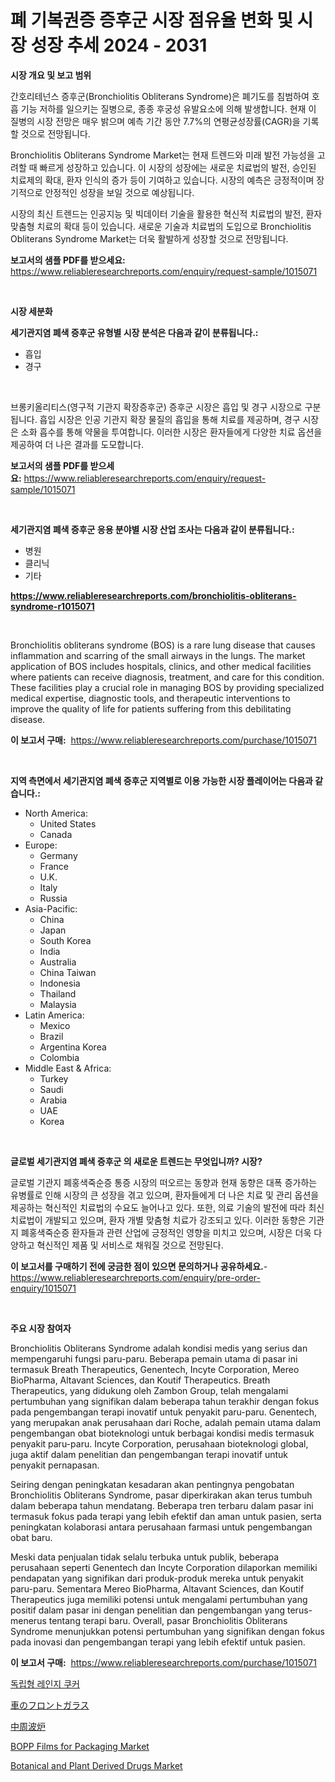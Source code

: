 <p><h1>폐 기복권증 증후군 시장 점유율 변화 및 시장 성장 추세 2024 - 2031</h1></p><p><strong>시장 개요 및 보고 범위</strong></p>
<p><p>간호리테넌스 증후군(Bronchiolitis Obliterans Syndrome)은 폐기도를 침범하여 호흡 기능 저하를 일으키는 질병으로, 종종 후궁성 유발요소에 의해 발생합니다. 현재 이 질병의 시장 전망은 매우 밝으며 예측 기간 동안 7.7%의 연평균성장률(CAGR)을 기록할 것으로 전망됩니다. </p><p>Bronchiolitis Obliterans Syndrome Market는 현재 트렌드와 미래 발전 가능성을 고려할 때 빠르게 성장하고 있습니다. 이 시장의 성장에는 새로운 치료법의 발전, 승인된 치료제의 확대, 환자 인식의 증가 등이 기여하고 있습니다. 시장의 예측은 긍정적이며 장기적으로 안정적인 성장을 보일 것으로 예상됩니다.</p><p>시장의 최신 트렌드는 인공지능 및 빅데이터 기술을 활용한 혁신적 치료법의 발전, 환자 맞춤형 치료의 확대 등이 있습니다. 새로운 기술과 치료법의 도입으로 Bronchiolitis Obliterans Syndrome Market는 더욱 활발하게 성장할 것으로 전망됩니다.</p></p>
<p><strong>보고서의 샘플 PDF를 받으세요:</strong> <a href="https://www.reliableresearchreports.com/enquiry/request-sample/1015071">https://www.reliableresearchreports.com/enquiry/request-sample/1015071</a></p>
<p>&nbsp;</p>
<p><strong>시장 세분화</strong></p>
<p><strong>세기관지염 폐색 증후군 유형별 시장 분석은 다음과 같이 분류됩니다.:</strong></p>
<p><ul><li>흡입</li><li>경구</li></ul></p>
<p>&nbsp;</p>
<p><p>브롱키올리티스(영구적 기관지 확장증후군) 증후군 시장은 흡입 및 경구 시장으로 구분됩니다. 흡입 시장은 인공 기관지 확장 물질의 흡입을 통해 치료를 제공하며, 경구 시장은 소화 흡수를 통해 약물을 투여합니다. 이러한 시장은 환자들에게 다양한 치료 옵션을 제공하여 더 나은 결과를 도모합니다.</p></p>
<p><strong>보고서의 샘플 PDF를 받으세요:</strong>&nbsp;<a href="https://www.reliableresearchreports.com/enquiry/request-sample/1015071">https://www.reliableresearchreports.com/enquiry/request-sample/1015071</a></p>
<p>&nbsp;</p>
<p><strong> 세기관지염 폐색 증후군 응용 분야별 시장 산업 조사는 다음과 같이 분류됩니다.:</strong></p>
<p><ul><li>병원</li><li>클리닉</li><li>기타</li></ul></p>
<p><strong><a href="https://www.reliableresearchreports.com/bronchiolitis-obliterans-syndrome-r1015071">https://www.reliableresearchreports.com/bronchiolitis-obliterans-syndrome-r1015071</a></strong></p>
<p>&nbsp;</p>
<p><p>Bronchiolitis obliterans syndrome (BOS) is a rare lung disease that causes inflammation and scarring of the small airways in the lungs. The market application of BOS includes hospitals, clinics, and other medical facilities where patients can receive diagnosis, treatment, and care for this condition. These facilities play a crucial role in managing BOS by providing specialized medical expertise, diagnostic tools, and therapeutic interventions to improve the quality of life for patients suffering from this debilitating disease.</p></p>
<p><strong>이 보고서 구매:</strong>&nbsp; <a href="https://www.reliableresearchreports.com/purchase/1015071">https://www.reliableresearchreports.com/purchase/1015071</a></p>
<p>&nbsp;</p>
<p><strong>지역 측면에서 세기관지염 폐색 증후군 지역별로 이용 가능한 시장 플레이어는 다음과 같습니다.:</strong></p>
<p><ul>
    <li>
        North America:
        <ul>
            <li>United States</li>
            <li>Canada</li>
        </ul>
    </li>
    <li>
        Europe:
        <ul>
            <li>Germany</li>
            <li>France</li>
            <li>U.K.</li>
            <li>Italy</li>
            <li>Russia</li>
        </ul>
    </li>
    <li>
        Asia-Pacific:
        <ul>
            <li>China</li>
            <li>Japan</li>
            <li>South Korea</li>
            <li>India</li>
            <li>Australia</li>
            <li>China Taiwan</li>
            <li>Indonesia</li>
            <li>Thailand</li>
            <li>Malaysia</li>
        </ul>
    </li>
    <li>
        Latin America:
        <ul>
            <li>Mexico</li>
            <li>Brazil</li>
            <li>Argentina Korea</li>
            <li>Colombia</li>
        </ul>
    </li>
    <li>
        Middle East & Africa:
        <ul>
            <li>Turkey</li>
            <li>Saudi</li>
            <li>Arabia</li>
            <li>UAE</li>
            <li>Korea</li>
        </ul>
    </li>
    </ul></p>
<p>&nbsp;</p>
<p><strong>글로벌 세기관지염 폐색 증후군 의 새로운 트렌드는 무엇입니까? 시장?</strong></p>
<p><p>글로벌 기관지 폐홍색죽순증 통증 시장의 떠오르는 동향과 현재 동향은 대폭 증가하는 유병률로 인해 시장의 큰 성장을 겪고 있으며, 환자들에게 더 나은 치료 및 관리 옵션을 제공하는 혁신적인 치료법의 수요도 늘어나고 있다. 또한, 의료 기술의 발전에 따라 최신 치료법이 개발되고 있으며, 환자 개별 맞춤형 치료가 강조되고 있다. 이러한 동향은 기관지 폐홍색죽순증 환자들과 관련 산업에 긍정적인 영향을 미치고 있으며, 시장은 더욱 다양하고 혁신적인 제품 및 서비스로 채워질 것으로 전망된다.</p></p>
<p><strong>이 보고서를 구매하기 전에 궁금한 점이 있으면 문의하거나 공유하세요.</strong>- <a href="https://www.reliableresearchreports.com/enquiry/pre-order-enquiry/1015071">https://www.reliableresearchreports.com/enquiry/pre-order-enquiry/1015071</a></p>
<p>&nbsp;</p>
<p><strong>주요 시장 참여자</strong></p>
<p><p>Bronchiolitis Obliterans Syndrome adalah kondisi medis yang serius dan mempengaruhi fungsi paru-paru. Beberapa pemain utama di pasar ini termasuk Breath Therapeutics, Genentech, Incyte Corporation, Mereo BioPharma, Altavant Sciences, dan Koutif Therapeutics. Breath Therapeutics, yang didukung oleh Zambon Group, telah mengalami pertumbuhan yang signifikan dalam beberapa tahun terakhir dengan fokus pada pengembangan terapi inovatif untuk penyakit paru-paru. Genentech, yang merupakan anak perusahaan dari Roche, adalah pemain utama dalam pengembangan obat bioteknologi untuk berbagai kondisi medis termasuk penyakit paru-paru. Incyte Corporation, perusahaan bioteknologi global, juga aktif dalam penelitian dan pengembangan terapi inovatif untuk penyakit pernapasan.</p><p>Seiring dengan peningkatan kesadaran akan pentingnya pengobatan Bronchiolitis Obliterans Syndrome, pasar diperkirakan akan terus tumbuh dalam beberapa tahun mendatang. Beberapa tren terbaru dalam pasar ini termasuk fokus pada terapi yang lebih efektif dan aman untuk pasien, serta peningkatan kolaborasi antara perusahaan farmasi untuk pengembangan obat baru.</p><p>Meski data penjualan tidak selalu terbuka untuk publik, beberapa perusahaan seperti Genentech dan Incyte Corporation dilaporkan memiliki pendapatan yang signifikan dari produk-produk mereka untuk penyakit paru-paru. Sementara Mereo BioPharma, Altavant Sciences, dan Koutif Therapeutics juga memiliki potensi untuk mengalami pertumbuhan yang positif dalam pasar ini dengan penelitian dan pengembangan yang terus-menerus tentang terapi baru. Overall, pasar Bronchiolitis Obliterans Syndrome menunjukkan potensi pertumbuhan yang signifikan dengan fokus pada inovasi dan pengembangan terapi yang lebih efektif untuk pasien.</p></p>
<p><strong>이 보고서 구매:</strong>&nbsp;&nbsp;<a href="https://www.reliableresearchreports.com/purchase/1015071">https://www.reliableresearchreports.com/purchase/1015071</a></p>
<p><p><a href="https://medium.com/@lottierunte44/%ED%94%84%EB%A6%AC%EC%8A%A4%ED%83%A0%EB%94%A9-%EB%A0%88%EC%9D%B8%EC%A7%80-%EC%BF%A0%EC%BB%A4-%EC%8B%9C%EC%9E%A5-%EB%8F%99%ED%96%A5-%EB%B0%8F-%EC%8B%9C%EC%9E%A5-%EB%B6%84%EC%84%9D%EC%9D%80-2024-2031%EB%85%84-%EA%B8%B0%EA%B0%84%EC%9D%84-%EB%8C%80%EC%83%81%EC%9C%BC%EB%A1%9C-%EC%98%88%EC%B8%A1%EB%90%A9%EB%8B%88%EB%8B%A4-12e515d91d39">독립형 레인지 쿠커</a></p><p><a href="https://medium.com/@aurelianghideanu2022/%E3%82%AB%E3%83%BC%E3%82%A6%E3%82%A4%E3%83%B3%E3%83%89%E3%82%A6%E5%B8%82%E5%A0%B4-%E5%B8%82%E5%A0%B4%E3%82%B7%E3%82%A7%E3%82%A2-%E5%B8%82%E5%A0%B4%E5%8B%95%E5%90%91-%E3%81%8A%E3%82%88%E3%81%B3%E5%B0%86%E6%9D%A5%E3%81%AE%E6%88%90%E9%95%B7%E3%81%AE%E6%8E%A2%E7%B4%A2-600af5b82aa9">車のフロントガラス</a></p><p><a href="https://medium.com/@craigurcottrte8/%E4%B8%AD%E5%91%A8%E6%B3%A2%E7%82%89%E5%B8%82%E5%A0%B4%E3%81%AE%E3%83%88%E3%83%AC%E3%83%B3%E3%83%89%E3%81%A8%E5%B8%82%E5%A0%B4%E5%88%86%E6%9E%90%E3%81%AF-2024%E5%B9%B4%E3%81%8B%E3%82%892031%E5%B9%B4%E3%81%BE%E3%81%A7%E3%81%AE%E6%9C%9F%E9%96%93%E3%81%AB%E4%BA%88%E6%B8%AC%E3%81%95%E3%82%8C%E3%81%A6%E3%81%84%E3%81%BE%E3%81%99-f870012c9008">中周波炉</a></p><p><a href="https://github.com/redneck06/Market-Research-Report-List-2/blob/main/bopp-films-for-packaging-market.md">BOPP Films for Packaging Market</a></p><p><a href="https://github.com/peachesmcdowel1/Market-Research-Report-List-2/blob/main/botanical-and-plant-derived-drugs-market.md">Botanical and Plant Derived Drugs Market</a></p></p>